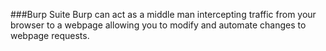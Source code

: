 ###Burp Suite
Burp can act as a middle man intercepting traffic from your browser to a webpage allowing you to modify and automate changes to webpage requests.
